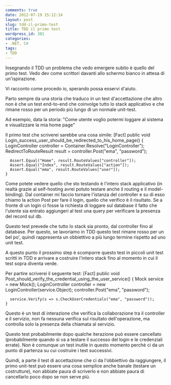 ```yaml
---
comments: true
date: 2012-07-19 15:12:14
layout: post
slug: tdd-il-primo-test
title: TDD il primo test
wordpress_id: 381
categories:
- .NET, C#
tags:
- TDD
---
```


Insegnando il TDD un problema che vedo emergere subito è quello del primo test. Vedo dev come scrittori davanti allo schermo bianco in attesa di un'ispirazione.

Vi racconto come procedo io, sperando possa esservi d'aiuto.



Parto sempre da una storia che traduco in un test d'accettazione che altro non è che un test end-to-end che coinvolge tutto lo stack applicativo e che rimane rosso per un periodo più lungo di un normale unit-test.

Ad esempio, data la storia: "Come utente voglio potermi loggare al sistema e visualizzare la mia home page"

Il primo test che scriverei sarebbe una cosa simile:
    [Fact]
    public void Login_success_user_should_be_redirected_to_his_home_page()
    {
      LoginController controller = Container.Resolve("LoginController");
      RedirectToRouteResult result = controller.Post("ema", "password");

      Assert.Equal("Home", result.RouteValues["controller"]);
      Assert.Equal("Index", result.RouteValues["action"]);
      Assert.Equal("ema", result.RouteValues["user"]);
    }

Come potete vedere quello che sto testando è l'intero stack applicativo (in realtà grazie al self-hosting avrei potuto testare anche il routing e il model-binding). Dal container mi faccio tornare l'istanza del controller e su di esso chiamo la action Post per fare il login, quello che verifico è il risultato. Se a fronte di un login ci fosse la richiesta di loggare sul database il fatto che l'utente sia entrato aggiungeri al test una query per verificare la presenza del record sul db.

Questo test prevede che tutto lo stack sia pronto, dal controller fino al database. Per questo, se lavoriamo in TDD questo test rimane rosso per un bel po', quindi rappresenta un obbiettivo a più lungo termine rispetto ad uno unit test.

A questo punto il prossimo step è scomporre questo test in piccoli unit test scritti in TDD e arrivare a costruire l'intero stack fino al momento in cui il test sopra diventa verde.

Per partire scriverei il seguente test:
    [Fact]
    public void Post_should_verify_the_credential_using_the_user_service()
    {
      Mock service = new Mock();
      LoginController controller = new LoginController(service.Object);
      controller.Post("ema", "password");

      service.Verify(s => s.CheckUserCredentials("ema", "password"));
    }
Questo è un test di interazione che verifica la collaborazione tra il controller e il servizio, non fa nessuna verifica sul risultato dell'operazione, ma controlla solo la presenza della chiamata al servizio.

Questo test probabilmente dopo qualche iterazione può essere cancellato (probabilmente quando si va a testare il successo del login e le credenziali errate). Non è comunque un test inutile in questo momento perchè ci da un punto di partenza su cui costruire i test successivi.

Quindi, a parte il test di accettazione che ci da l'obbiettivo da raggiungere, il primo unit-test può essere una cosa semplice anche banale (testare un costrutture), non abbiate paura di scriverlo e non abbiate paura di cancellarlo poco dopo se non serve più.
